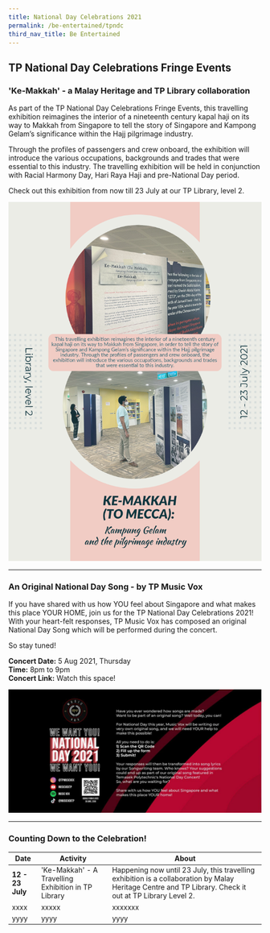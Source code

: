 ```yaml
---
title: National Day Celebrations 2021
permalink: /be-entertained/tpndc
third_nav_title: Be Entertained
---
```

## TP National Day Celebrations Fringe Events

<h3>'Ke-Makkah'  - a Malay Heritage and TP Library collaboration</h3>

As part of the TP National Day Celebrations Fringe Events, this travelling exhibition reimagines the interior of a nineteenth century
kapal haji on its way to Makkah from Singapore to tell the story of Singapore and Kampong Gelam’s significance within the Hajj pilgrimage industry. 

Through the profiles of passengers and crew onboard, the exhibition will introduce the various occupations, backgrounds and trades that were essential to this industry. The travelling exhibition will be held in conjunction with Racial Harmony Day, Hari Raya Haji and pre-National Day period.
 
 Check out this exhibition from now till 23 July at our TP Library, level 2. 

![TravellingExhibition](/images/BeInvolved-NDC-LIB.jpg)

---
<h3>An Original National Day Song - by TP Music Vox</h3>

If you have shared with us how YOU feel about Singapore and what makes this place YOUR HOME, join us for the TP National Day Celebrations 2021! With your heart-felt responses, TP Music Vox has composed an original National Day Song which will be performed during the concert. 

So stay tuned!

**Concert Date:**  5 Aug 2021, Thursday  
**Time:** 8pm to 9pm  
**Concert Link:** Watch this space!

![OriginalNDC](/images/BeEntertained-NDC-OriginalSong.png)

---
### Counting Down to the Celebration!


| Date | Activity | About |
| -------- | -------- | ------------- |
|**12 - 23 July** |'Ke-Makkah' - A Travelling Exhibition in TP Library    | Happening now until 23 July, this travelling exhibition is a collaboration by Malay Heritage Centre and TP Library. Check it out at TP Library Level 2. |
| xxxx| xxxxx| xxxxxxx|
|yyyy| yyyy| yyyy|

